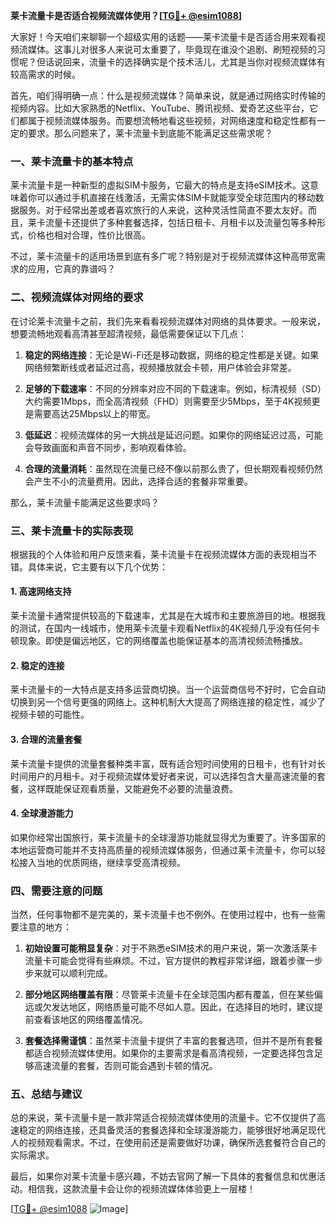 **莱卡流量卡是否适合视频流媒体使用？[[TG💪+ @esim1088](https://t.me/s/esim1088)]**

大家好！今天咱们来聊聊一个超级实用的话题——莱卡流量卡是否适合用来观看视频流媒体。这事儿对很多人来说可太重要了，毕竟现在谁没个追剧、刷短视频的习惯呢？但话说回来，流量卡的选择确实是个技术活儿，尤其是当你对视频流媒体有较高需求的时候。

首先，咱们得明确一点：什么是视频流媒体？简单来说，就是通过网络实时传输的视频内容。比如大家熟悉的Netflix、YouTube、腾讯视频、爱奇艺这些平台，它们都属于视频流媒体服务。而要想流畅地看这些视频，对网络速度和稳定性都有一定的要求。那么问题来了，莱卡流量卡到底能不能满足这些需求呢？

### **一、莱卡流量卡的基本特点**

莱卡流量卡是一种新型的虚拟SIM卡服务，它最大的特点是支持eSIM技术。这意味着你可以通过手机直接在线激活，无需实体SIM卡就能享受全球范围内的移动数据服务。对于经常出差或者喜欢旅行的人来说，这种灵活性简直不要太友好。而且，莱卡流量卡还提供了多种套餐选择，包括日租卡、月租卡以及流量包等多种形式，价格也相对合理，性价比很高。

不过，莱卡流量卡的适用场景到底有多广呢？特别是对于视频流媒体这种高带宽需求的应用，它真的靠谱吗？

### **二、视频流媒体对网络的要求**

在讨论莱卡流量卡之前，我们先来看看视频流媒体对网络的具体要求。一般来说，想要流畅地观看高清甚至超清视频，最低需要保证以下几点：

1. **稳定的网络连接**：无论是Wi-Fi还是移动数据，网络的稳定性都是关键。如果网络频繁断线或者延迟过高，视频播放就会卡顿，用户体验会非常差。
   
2. **足够的下载速率**：不同的分辨率对应不同的下载速率。例如，标清视频（SD）大约需要1Mbps，而全高清视频（FHD）则需要至少5Mbps，至于4K视频更是需要高达25Mbps以上的带宽。

3. **低延迟**：视频流媒体的另一大挑战是延迟问题。如果你的网络延迟过高，可能会导致画面和声音不同步，影响观看体验。

4. **合理的流量消耗**：虽然现在流量已经不像以前那么贵了，但长期观看视频仍然会产生不小的流量费用。因此，选择合适的套餐非常重要。

那么，莱卡流量卡能满足这些要求吗？

### **三、莱卡流量卡的实际表现**

根据我的个人体验和用户反馈来看，莱卡流量卡在视频流媒体方面的表现相当不错。具体来说，它主要有以下几个优势：

#### **1. 高速网络支持**
莱卡流量卡通常提供较高的下载速率，尤其是在大城市和主要旅游目的地。根据我的测试，在国内一线城市，使用莱卡流量卡观看Netflix的4K视频几乎没有任何卡顿现象。即使是偏远地区，它的网络覆盖也能保证基本的高清视频流畅播放。

#### **2. 稳定的连接**
莱卡流量卡的一大特点是支持多运营商切换。当一个运营商信号不好时，它会自动切换到另一个信号更强的网络上。这种机制大大提高了网络连接的稳定性，减少了视频卡顿的可能性。

#### **3. 合理的流量套餐**
莱卡流量卡提供的流量套餐种类丰富，既有适合短时间使用的日租卡，也有针对长时间用户的月租卡。对于视频流媒体爱好者来说，可以选择包含大量高速流量的套餐，这样既能保证观看质量，又能避免不必要的流量浪费。

#### **4. 全球漫游能力**
如果你经常出国旅行，莱卡流量卡的全球漫游功能就显得尤为重要了。许多国家的本地运营商可能并不支持高质量的视频流媒体服务，但通过莱卡流量卡，你可以轻松接入当地的优质网络，继续享受高清视频。

### **四、需要注意的问题**

当然，任何事物都不是完美的，莱卡流量卡也不例外。在使用过程中，也有一些需要注意的地方：

1. **初始设置可能稍显复杂**：对于不熟悉eSIM技术的用户来说，第一次激活莱卡流量卡可能会觉得有些麻烦。不过，官方提供的教程非常详细，跟着步骤一步步来就可以顺利完成。

2. **部分地区网络覆盖有限**：尽管莱卡流量卡在全球范围内都有覆盖，但在某些偏远或欠发达地区，网络质量可能不尽如人意。因此，在选择目的地时，建议提前查看该地区的网络覆盖情况。

3. **套餐选择需谨慎**：虽然莱卡流量卡提供了丰富的套餐选项，但并不是所有套餐都适合视频流媒体使用。如果你的主要需求是看高清视频，一定要选择包含足够高速流量的套餐，否则可能会遇到卡顿的情况。

### **五、总结与建议**

总的来说，莱卡流量卡是一款非常适合视频流媒体使用的流量卡。它不仅提供了高速稳定的网络连接，还具备灵活的套餐选择和全球漫游能力，能够很好地满足现代人的视频观看需求。不过，在使用前还是需要做好功课，确保所选套餐符合自己的实际需求。

最后，如果你对莱卡流量卡感兴趣，不妨去官网了解一下具体的套餐信息和优惠活动。相信我，这款流量卡会让你的视频流媒体体验更上一层楼！

[[TG💪+ @esim1088](https://t.me/s/esim1088) ![Image](https://i.postimg.cc/4NQfJmqS/Snipaste-2025-05-13-00-14-12.png)]